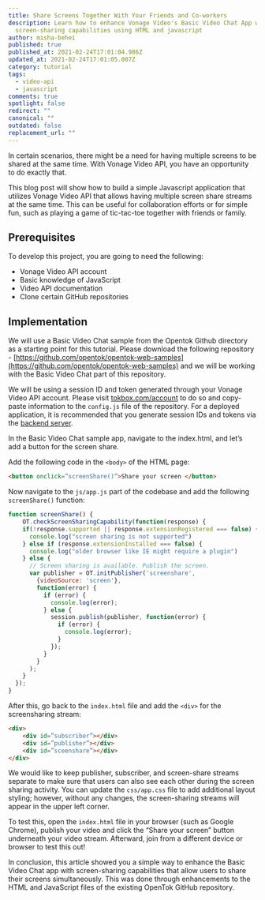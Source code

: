 ```yaml
---
title: Share Screens Together With Your Friends and Co-workers
description: Learn how to enhance Vonage Video's Basic Video Chat App with
  screen-sharing capabilities using HTML and javascript
author: misha-behei
published: true
published_at: 2021-02-24T17:01:04.986Z
updated_at: 2021-02-24T17:01:05.007Z
category: tutorial
tags:
  - video-api
  - javascript
comments: true
spotlight: false
redirect: ""
canonical: ""
outdated: false
replacement_url: ""
---
```

In certain scenarios, there might be a need for having multiple screens to be shared at the same time. With Vonage Video API, you have an opportunity to do exactly that. 


This blog post will show how to build a simple Javascript application that utilizes Vonage Video API that allows having multiple screen share streams at the same time. This can be useful for collaboration efforts or for simple fun, such as playing a game of tic-tac-toe together with friends or family. 

## Prerequisites

To develop this project, you are going to need the following:
* Vonage Video API account
* Basic knowledge of JavaScript
* Video API documentation 
* Clone certain GitHub repositories 

## Implementation

We will use a Basic Video Chat sample from the Opentok Github directory as a starting point for this tutorial. Please download the following repository - [https://github.com/opentok/opentok-web-samples](https://github.com/opentok/opentok-web-samples) and we will be working with the Basic Video Chat part of this repository.

We will be using a session ID and token generated through your Vonage Video API account. Please visit [tokbox.com/account](https://tokbox.com/account) to do so and copy-paste information to the `config.js` file of the repository. For a deployed application, it is recommended that you generate session IDs and tokens via the [backend server](https://tokbox.com/developer/guides/create-token/).  

In the Basic Video Chat sample app, navigate to the index.html, and let’s add a button for the screen share.

Add the following code in the `<body>` of the HTML page:

```html
<button onclick=”screenShare()”>Share your screen </button>
```

Now navigate to the `js/app.js` part of the codebase and add the following `screenShare()` function: 

```javascript
function screenShare() {
    OT.checkScreenSharingCapability(function(response) {
    if(!response.supported || response.extensionRegistered === false) {
      console.log("screen sharing is not supported")
    } else if (response.extensionInstalled === false) {
      console.log("older browser like IE might require a plugin")
    } else {
      // Screen sharing is available. Publish the screen.
      var publisher = OT.initPublisher('screenshare',
        {videoSource: 'screen'},
        function(error) {
          if (error) {
            console.log(error);
          } else {
            session.publish(publisher, function(error) {
              if (error) {
                console.log(error);
              }
            });
          }
        }
      );
    }
  });
}
```

After this, go back to the `index.html` file and add the `<div>` for the screensharing stream:

```html
<div>
	<div id=”subscriber”></div>
	<div id=”publisher”></div>
	<div id=”sceenshare”></div>
</div>
```

We would like to keep publisher, subscriber, and screen-share streams separate to make sure that users can also see each other during the screen sharing activity. You can update the `css/app.css` file to add additional layout styling; however, without any changes, the screen-sharing streams will appear in the upper left corner. 


To test this, open the `index.html` file in your browser (such as Google Chrome), publish your video and click the “Share your screen” button underneath your video stream. Afterward, join from a different device or browser to test this out!


In conclusion, this article showed you a simple way to enhance the Basic Video Chat app with screen-sharing capabilities that allow users to share their screens simultaneously. This was done through enhancements to the HTML and JavaScript files of the existing OpenTok GitHub repository. 



